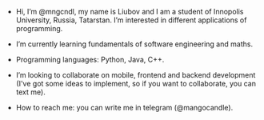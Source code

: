 - Hi, I’m @mngcndl, my name is Liubov and I am a student of Innopolis University, Russia, Tatarstan. I’m interested in different applications of programming. 
- I’m currently learning fundamentals of software engineering and maths.

- Programming languages: Python, Java, C++.
- I’m looking to collaborate on mobile, frontend and backend development (I've got some ideas to implement, so if you want to collaborate, you can text me). 

- How to reach me: you can write me in telegram (@mangocandle).


